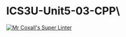 # ICS3U-Unit5-03-CPP\

[![Mr Coxall's Super Linter](https://github.com/joannesanthosh/ICS3U-Unit5-03-CPP/workflows/Mr%20Coxall's%20Super%20Linter/badge.svg)](https://github.com/joannesanthosh/ICS3U-Unit5-03-CPP/actions/)
